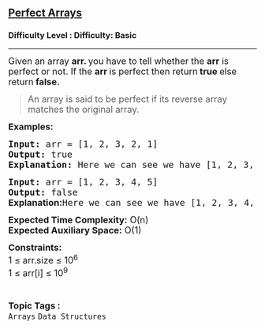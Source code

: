 <h2><a href="https://www.geeksforgeeks.org/problems/perfect-arrays4645/1?page=1&category=Arrays&difficulty=School&sortBy=submissions">Perfect Arrays</a></h2><h3>Difficulty Level : Difficulty: Basic</h3><hr><div class="problems_problem_content__Xm_eO"><p><span style="font-size: 18px;">Given an array <strong>arr. </strong>you have to tell whether the <strong>arr</strong> is perfect or not.&nbsp;</span><span style="font-size: 18px;">If the&nbsp;</span><strong style="font-size: 18px;">arr&nbsp;</strong><span style="font-size: 18px;">is perfect then return</span><strong style="font-size: 18px;">&nbsp;true&nbsp;</strong><span style="font-size: 18px;">else return</span><strong style="font-size: 18px;"> false.</strong></p>
<blockquote>
<p><span style="font-size: 18px;">An array is said to be perfect if its reverse array matches the original array.&nbsp;</span></p>
</blockquote>
<p><span style="font-size: 18px;"><strong>Examples:</strong></span></p>
<pre><span style="font-size: 18px;"><strong>Input: </strong>arr = [1, 2, 3, 2, 1]
<strong>Output:</strong> true
<strong>Explanation: </strong>Here we can see we have [1, 2, 3, 2, 1] if we reverse it we can find [1, 2, 3, 2, 1] which is the same as before. So, the answer is <strong>true</strong>.
</span></pre>
<pre><span style="font-size: 18px;"><strong>Input: </strong>arr = [1, 2, 3, 4, 5]
<strong>Output:</strong> false<br><strong style="font-family: -apple-system, BlinkMacSystemFont, 'Segoe UI', Roboto, Oxygen, Ubuntu, Cantarell, 'Open Sans', 'Helvetica Neue', sans-serif;">Explanation:</strong>Here we can see we have [1, 2, 3, 4, 5] if we reverse it we find [5, 4, 3, 2, 1] which is the not same as before. So, the answer <strong style="font-family: -apple-system, BlinkMacSystemFont, 'Segoe UI', Roboto, Oxygen, Ubuntu, Cantarell, 'Open Sans', 'Helvetica Neue', sans-serif;">false</strong><span style="font-family: -apple-system, BlinkMacSystemFont, 'Segoe UI', Roboto, Oxygen, Ubuntu, Cantarell, 'Open Sans', 'Helvetica Neue', sans-serif;">.</span></span><span style="font-size: 18px;"><br></span></pre>
<p><span style="font-size: 18px;"><strong>Expected Time Complexity:</strong> O(n)<br><strong>Expected Auxiliary Space:</strong> O(1)</span></p>
<p><span style="font-size: 18px;"><strong>Constraints:</strong><br>1 ≤ arr.size ≤ 10<sup>6</sup><br>1 ≤ arr[i] ≤ 10<sup>9</sup></span></p></div><br><p><span style=font-size:18px><strong>Topic Tags : </strong><br><code>Arrays</code>&nbsp;<code>Data Structures</code>&nbsp;